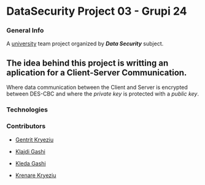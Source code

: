 # DataSecurity Project 03 - Grupi 24 

### General Info 

A [university](https://fiek.uni-pr.edu) team project organized by ***Data Security*** subject.

The idea behind this project is writting an aplication for a **Client-Server** Communication.
--
Where data communication between the Client and Server is encrypted between DES-CBC and where the *private key* is protected with a *public key*.


### Technologies 





### Contributors

- [Gentrit Kryeziu](https://github.com/Gentrit851)

- [Klajdi Gashi](https://github.com/KlajdiGashi)

- [Kleda Gashi](https://github.com/kledagashi)

- [Krenare Kryeziu](https://github.com/Krenare158)
